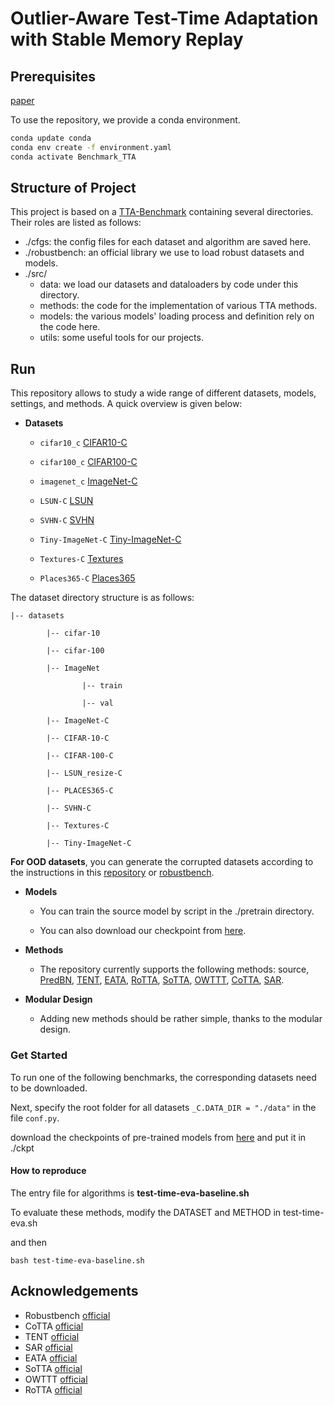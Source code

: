 # Outlier-Aware Test-Time Adaptation with Stable Memory Replay
## Prerequisites
[paper](https://arxiv.org/abs/2407.15773)

To use the repository, we provide a conda environment.
```bash
conda update conda
conda env create -f environment.yaml
conda activate Benchmark_TTA 
```

## Structure of Project

This project is based on a [TTA-Benchmark](https://github.com/yuyongcan/Benchmark-TTA) containing several directories. Their roles are listed as follows:

+ ./cfgs: the config files for each dataset and algorithm are saved here.
+ ./robustbench: an official library we use to load robust datasets and models. 
+ ./src/
  + data: we load our datasets and dataloaders by code under this directory.
  + methods: the code for the implementation of various TTA methods.
  + models: the various models' loading process and definition rely on the code here.
  + utils: some useful tools for our projects. 

## Run

This repository allows to study a wide range of different datasets, models, settings, and methods. A quick overview is given below:

- **Datasets**
  
  - `cifar10_c` [CIFAR10-C](https://zenodo.org/record/2535967#.ZBiI7NDMKUk)
  
  - `cifar100_c` [CIFAR100-C](https://zenodo.org/record/3555552#.ZBiJA9DMKUk)
  
  - `imagenet_c` [ImageNet-C](https://zenodo.org/record/2235448#.Yj2RO_co_mF)
  
  - `LSUN-C` [LSUN](https://github.com/fyu/lsun)
  
  - `SVHN-C` [SVHN](http://ufldl.stanford.edu/housenumbers/)
  
  - `Tiny-ImageNet-C` [Tiny-ImageNet-C](https://zenodo.org/record/2536630)
  
  - `Textures-C` [Textures](https://www.robots.ox.ac.uk/~vgg/data/dtd/)
  
  - `Places365-C` [Places365](http://places2.csail.mit.edu/) 

The dataset directory structure is as follows:

  
  	|-- datasets 
  	
  	        |-- cifar-10
  	
  	        |-- cifar-100
  	
  	        |-- ImageNet
  	
  	                |-- train
  	
  	                |-- val
  	
  	        |-- ImageNet-C
  	
  	        |-- CIFAR-10-C
  	
  	        |-- CIFAR-100-C
        
            |-- LSUN_resize-C
      
            |-- PLACES365-C

            |-- SVHN-C

            |-- Textures-C

            |-- Tiny-ImageNet-C

**For OOD datasets**, you can generate the corrupted datasets according to the instructions in this [repository](https://github.com/yuyongcan/generating_outlier) or [robustbench](https://github.com/hendrycks/robustness).

- **Models**
  
  - You can train the source model by script in the ./pretrain directory.
  
  - You can also download our checkpoint from [here](https://drive.google.com/drive/folders/1QQUqG4Kqw9TC-1FBX7mOak7iU488_G0w?usp=drive_link).

- **Methods**
  - The repository currently supports the following methods: source, [PredBN](https://arxiv.org/abs/2006.10963), [TENT](https://openreview.net/pdf?id=uXl3bZLkr3c),
    [EATA](https://arxiv.org/abs/2204.02610), [RoTTA](https://arxiv.org/abs/2303.13899), [SoTTA](https://arxiv.org/abs/2310.10074), [OWTTT](https://arxiv.org/abs/2308.09942),
    [CoTTA](https://arxiv.org/abs/2203.13591), [SAR](https://openreview.net/forum?id=g2YraF75Tj).


- **Modular Design**
  - Adding new methods should be rather simple, thanks to the modular design.

### Get Started
To run one of the following benchmarks, the corresponding datasets need to be downloaded.

Next, specify the root folder for all datasets `_C.DATA_DIR = "./data"` in the file `conf.py`.

download the checkpoints of pre-trained models from [here](https://drive.google.com/drive/folders/1QQUqG4Kqw9TC-1FBX7mOak7iU488_G0w?usp=drive_link) and put it in ./ckpt
#### How to reproduce
The entry file for algorithms is **test-time-eva-baseline.sh**

To evaluate these methods, modify the DATASET and METHOD in test-time-eva.sh

and then

```shell
bash test-time-eva-baseline.sh
```

## Acknowledgements

+ Robustbench [official](https://github.com/RobustBench/robustbench)
+ CoTTA [official](https://github.com/qinenergy/cotta)
+ TENT [official](https://github.com/DequanWang/tent)
+ SAR [official](https://github.com/mr-eggplant/SAR)
+ EATA [official](https://github.com/mr-eggplant/EATA)
+ SoTTA [official](https://github.com/taeckyung/SoTTA)
+ OWTTT [official](https://github.com/Yushu-Li/OWTTT)
+ RoTTA [official](https://github.com/BIT-DA/RoTTA)

